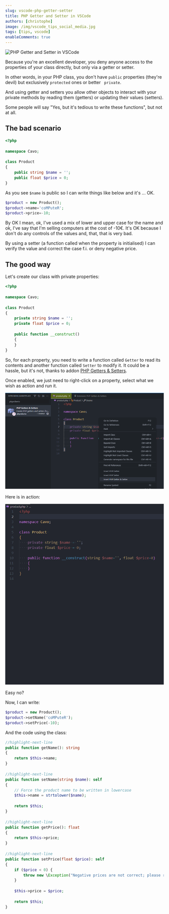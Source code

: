 ```yaml
---
slug: vscode-php-getter-setter
title: PHP Getter and Setter in VSCode
authors: [christophe]
image: /img/vscode_tips_social_media.jpg
tags: [tips, vscode]
enableComments: true
---
```

![PHP Getter and Setter in VSCode](/img/vscode_tips_header.jpg)

Because you're an excellent developer, you deny anyone access to the properties of your class directly, but only via a getter or setter.

In other words, in your PHP class, you don't have `public` properties (they're devil) but exclusively `protected` ones or better ` private`.

And using getter and setters you allow other objects to interact with your private methods by reading them (getters) or updating their values (setters).

Some people will say "Yes, but it's tedious to write these functions", but not at all.

<!-- truncate -->

## The bad scenario

```php
<?php

namespace Cavo;

class Product
{
    public string $name = '';
    public float $price = 0;
}
```

As you see `$name` is public so I can write things like below and it's ... OK.

```php
$product = new Product();
$product->name='coMPuteR';
$product->price=-10;
```

By OK I mean, ok, I've used a mix of lower and upper case for the name and ok, I've say that I'm selling computers at the cost of -10€.  It's OK because I don't do any controls of the values and, that, that is very bad.

By using a setter (a function called when the property is initialised) I can verify the value and correct the case f.i. or deny negative price.

## The good way

Let's create our class with private properties:

```php
<?php

namespace Cavo;

class Product
{
    private string $name = '';
    private float $price = 0;

    public function __construct()
    {
    }
}
```

So, for each property, you need to write a function called `Getter` to read its contents and another function called `Setter` to modify it. It could be a hassle, but it's not, thanks to addon [PHP Getters & Setters](https://marketplace.visualstudio.com/items?itemName=phproberto.vscode-php-getters-setters).

Once enabled, we just need to right-click on a property, select what we wish as action and run it.

![PHP Getters & Setters](./images/phproberto.png)

Here is in action:

![PHP Getter and Setter in VSCode](./images/php-getter-setter.gif)

Easy no?

Now, I can write:

```php
$product = new Product();
$product->setName('coMPuteR');
$product->setPrice(-10);
```

And the code using the class:

```php
//highlight-next-line
public function getName(): string
{
    return $this->name;
}

//highlight-next-line
public function setName(string $name): self
{
    // Force the product name to be written in lowercase
    $this->name = strtolower($name);

    return $this;
}

//highlight-next-line
public function getPrice(): float
{
    return $this->price;
}

//highlight-next-line
public function setPrice(float $price): self
{
    if ($price < 0) {
        throw new \Exception("Negative prices are not correct; please review your code");
    }

    $this->price = $price;

    return $this;
}
```
